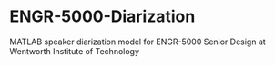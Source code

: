 # ENGR-5000-Diarization
MATLAB speaker diarization model for ENGR-5000 Senior Design at Wentworth Institute of Technology
